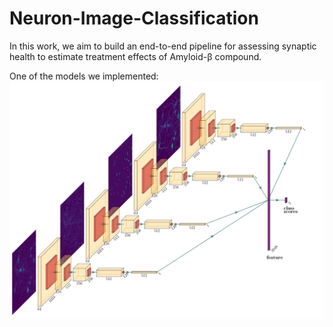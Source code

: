 # Neuron-Image-Classification

In this work, we aim to build an end-to-end pipeline for assessing synaptic health to estimate treatment effects of Amyloid-β compound.


One of the models we implemented:
![Stacked ResNet](figures/Stacked_ResNet.jpg)
